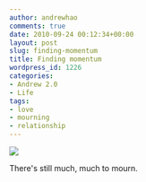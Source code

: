 ```yaml
---
author: andrewhao
comments: true
date: 2010-09-24 00:12:34+00:00
layout: post
slug: finding-momentum
title: Finding momentum
wordpress_id: 1226
categories:
- Andrew 2.0
- Life
tags:
- love
- mourning
- relationship
---
```


[![](http://farm5.static.flickr.com/4148/4995028717_1147f6fa6f.jpg)](http://www.flickr.com/photos/andrewhao/4995028717/)



There's still much, much to mourn.

